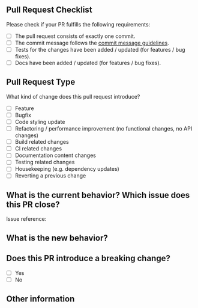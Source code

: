 ## Pull Request Checklist

Please check if your PR fulfills the following requirements:

<!-- Please check all points applying to this PR using an "x". -->

-   [ ] The pull request consists of exactly one commit.
-   [ ] The commit message follows the [commit message guidelines](https://github.com/Diplomatiq/convertibles/blob/main/CONTRIBUTING.md#commit-messages).
-   [ ] Tests for the changes have been added / updated (for features / bug fixes).
-   [ ] Docs have been added / updated (for features / bug fixes).

## Pull Request Type

What kind of change does this pull request introduce?

<!-- Please check the one that applies most to this PR using an "x". -->

-   [ ] Feature
-   [ ] Bugfix
-   [ ] Code styling update
-   [ ] Refactoring / performance improvement (no functional changes, no API changes)
-   [ ] Build related changes
-   [ ] CI related changes
-   [ ] Documentation content changes
-   [ ] Testing related changes
-   [ ] Housekeeping (e.g. dependency updates)
-   [ ] Reverting a previous change

## What is the current behavior? Which issue does this PR close?

<!-- Please describe the current behavior that you are modifying, or link to a relevant issue. -->

Issue reference: <!-- e.g. #25 -->

## What is the new behavior?

<!-- Please describe the new behavior with your improvement. -->

## Does this PR introduce a breaking change?

<!-- Please check the one that applies to this PR using an "x". -->

-   [ ] Yes
-   [ ] No

<!-- If this PR contains a breaking change, please describe the impact and migration path for existing applications below. -->

## Other information

<!-- Include anything that you find useful for understanding the scope of this PR. -->
